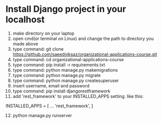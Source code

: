 
# Install Django project in your localhost

1) make directory on your laptop
2) open cmd(or terminal on Linux) and change the path to directory you made above
3) type command: git clone https://github.com/saeedniksaz/organizational-applications-course.git
4) type command: cd organizational-applications-course
5) type command: pip install -r requirements.txt
6) type command: python manage.py makemigrations 
7) type command: python manage.py migrate
8) type command: python manage.py createsuperuser 
9) insert username, email and password
10) type command: pip install djangorestframework
11) add 'rest_framework' to your INSTALLED_APPS setting. like this: 

INSTALLED_APPS = [
    ...
    'rest_framework',
]

12) python manage.py runserver
